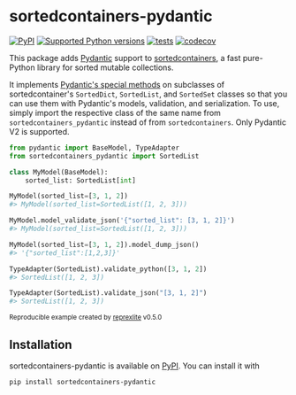 # sortedcontainers-pydantic

[![PyPI](https://img.shields.io/pypi/v/sortedcontainers-pydantic.svg)](https://pypi.org/project/sortedcontainers-pydantic/)
[![Supported Python versions](https://img.shields.io/pypi/pyversions/sortedcontainers-pydantic)](https://pypi.org/project/sortedcontainers-pydantic/)
[![tests](https://github.com/drivendataorg/sortedcontainers-pydantic/actions/workflows/tests.yml/badge.svg?branch=main)](https://github.com/drivendataorg/sortedcontainers-pydantic/actions/workflows/tests.yml?query=branch%3Amain)
[![codecov](https://codecov.io/gh/drivendataorg/sortedcontainers-pydantic/branch/main/graph/badge.svg)](https://codecov.io/gh/drivendataorg/sortedcontainers-pydantic)

This package adds [Pydantic](https://docs.pydantic.dev/latest/) support to [sortedcontainers](https://github.com/grantjenks/python-sortedcontainers/), a fast pure-Python library for sorted mutable collections. 

It implements [Pydantic's special methods](https://docs.pydantic.dev/latest/concepts/types/#customizing-validation-with-__get_pydantic_core_schema__) on subclasses of sortedcontainer's `SortedDict`, `SortedList`, and `SortedSet` classes so that you can use them with Pydantic's models, validation, and serialization. To use, simply import the respective class of the same name from `sortedcontainers_pydantic` instead of from `sortedcontainers`. Only Pydantic V2 is supported.

```python
from pydantic import BaseModel, TypeAdapter
from sortedcontainers_pydantic import SortedList

class MyModel(BaseModel):
    sorted_list: SortedList[int]

MyModel(sorted_list=[3, 1, 2])
#> MyModel(sorted_list=SortedList([1, 2, 3]))

MyModel.model_validate_json('{"sorted_list": [3, 1, 2]}')
#> MyModel(sorted_list=SortedList([1, 2, 3]))

MyModel(sorted_list=[3, 1, 2]).model_dump_json()
#> '{"sorted_list":[1,2,3]}'

TypeAdapter(SortedList).validate_python([3, 1, 2])
#> SortedList([1, 2, 3])

TypeAdapter(SortedList).validate_json("[3, 1, 2]")
#> SortedList([1, 2, 3])
```

<sup>Reproducible example created by [reprexlite](https://github.com/jayqi/reprexlite) v0.5.0</sup>

## Installation

sortedcontainers-pydantic is available on [PyPI](https://pypi.org/project/sortedcontainers-pydantic/). You can install it with 

```bash
pip install sortedcontainers-pydantic
```
